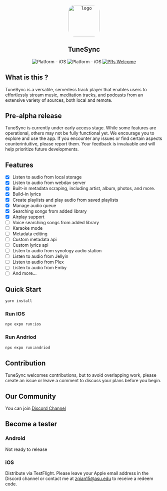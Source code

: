 <p align="center">
<kbd>
  <img style="width:100px; height:100px; border-radius:20%;" class="rounded-image" src="./assets/icon.png" alt="logo" height="150"/></kbd>
</p>

<h2 align="center">
    TuneSync
</h2>

<p align="center">

</p>

<div align="center">

![Platform - iOS](https://img.shields.io/badge/platform-iOS-blue.svg)
![Platform - iOS](https://img.shields.io/badge/platform-andriod-red.svg)
[![PRs Welcome](https://img.shields.io/badge/PRs-Welcome-brightgreen.svg)](https://github.com/YajanaRao/Serenity/pulls)

</div>

## What is this ?

TuneSync is a versatile, serverless track player that enables users to effortlessly stream music, meditation tracks, and podcasts from an extensive variety of sources, both local and remote.

## Pre-alpha release

TuneSync is currently under early access stage. While some features are operational, others may not be fully functional yet. We encourage you to explore and use the app. If you encounter any issues or find certain aspects counterintuitive, please report them. Your feedback is invaluable and will help prioritize future developments.

## Features

- [x] Listen to audio from local storage
- [x] Listen to audio from webdav server
- [x] Built-in metadata scraping, including artist, album, photos, and more.
- [x] Build-in lyrics
- [x] Create playlists and play audio from saved playlists
- [x] Manage audio queue
- [x] Searching songs from added library
- [x] Airplay support
- [ ] Voice searching songs from added library
- [ ] Karaoke mode
- [ ] Metadata editing
- [ ] Custom metadata api
- [ ] Custom lyrics api
- [ ] Listen to audio from synology audio station
- [ ] Listen to audio from Jellyin
- [ ] Listen to audio from Plex
- [ ] Listen to audio from Emby
- [ ] And more...

## Quick Start

```bash
yarn install
```

### Run IOS

```bash
npx expo run:ios
```

### Run Andriod

```bash
npx expo run:andriod
```

## Contribution

TuneSync welcomes contributions, but to avoid overlapping work, please create an issue or leave a comment to discuss your plans before you begin.

## Our Community

You can join [Discord Channel](https://discord.gg/CSqbu3TT)

## Become a tester

### Android

Not ready to release

### iOS

Distribute via TestFlight. Please leave your Apple email address in the Discord channel or contact me at zqian15@asu.edu to receive a redeem code.
